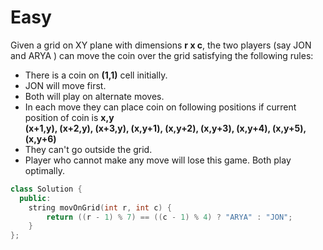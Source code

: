 # Easy

Given a grid on XY plane with dimensions **r x c**, the two players (say JON and ARYA ) can move the coin over the grid satisfying the following rules:

- There is a coin on **(1,1)** cell initially.
- JON will move first.
- Both will play on alternate moves.
- In each move they can place coin on following positions if current position of coin is **x,y** \
 **(x+1,y), (x+2,y), (x+3,y), (x,y+1), (x,y+2), (x,y+3), (x,y+4), (x,y+5), (x,y+6)**
- They can't go outside the grid.
- Player who cannot make any move will lose this game.
Both play optimally.

```cpp
class Solution {
  public:
    string movOnGrid(int r, int c) {
        return ((r - 1) % 7) == ((c - 1) % 4) ? "ARYA" : "JON";
    }
};
```
